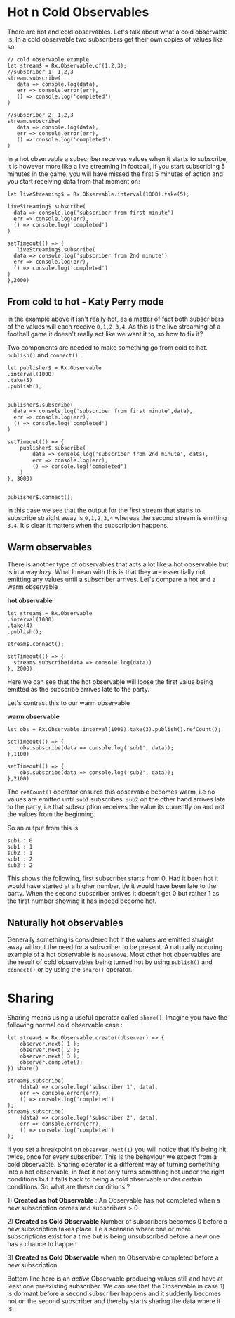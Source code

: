 # Hot n Cold Observables

There are hot and cold observables. Let's talk about what a cold observable is. In a cold observable two subscribers get their own copies of values like so:

```
// cold observable example
let stream$ = Rx.Observable.of(1,2,3);
//subscriber 1: 1,2,3
stream.subscribe(
   data => console.log(data),
   err => console.error(err),
   () => console.log('completed')
)

//subscriber 2: 1,2,3
stream.subscribe(
   data => console.log(data),
   err => console.error(err),
   () => console.log('completed')
)
```

In a hot observable a subscriber receives values when it starts to subscribe, it is however more like a live streaming in football, if you start subscribing 5 minutes in the game, you will have missed the first 5 minutes of action and you start receiving data from that moment on:

```
let liveStreaming$ = Rx.Observable.interval(1000).take(5);

liveStreaming$.subscribe( 
  data => console.log('subscriber from first minute')
  err => console.log(err),
  () => console.log('completed')
)

setTimeout(() => {
   liveStreaming$.subscribe( 
  data => console.log('subscriber from 2nd minute')
  err => console.log(err),
  () => console.log('completed')
) 
},2000)
```

## From cold to hot - Katy Perry mode

In the example above it isn't really hot, as a matter of fact both subscribers of the values will each receive `0,1,2,3,4`. As this is the live streaming of a football game it doesn't really act like we want it to, so how to fix it?

Two components are needed to make something go from cold to hot. `publish()` and `connect()`.

```
let publisher$ = Rx.Observable
.interval(1000)
.take(5)
.publish();


publisher$.subscribe( 
  data => console.log('subscriber from first minute',data),
  err => console.log(err),
  () => console.log('completed')
)

setTimeout(() => {
    publisher$.subscribe( 
        data => console.log('subscriber from 2nd minute', data),
        err => console.log(err),
        () => console.log('completed')
    ) 
}, 3000)


publisher$.connect();
```

In this case we see that the output for the first stream that starts to subscribe straight away is `0,1,2,3,4` whereas the second stream is emitting `3,4`. It's clear it matters when the subscription happens.

## Warm observables

There is another type of observables that acts a lot like a hot observable but is in a way _lazy_. What I mean with this is that they are essentially not emitting any values until a subscriber arrives. Let's compare a hot and a warm observable

**hot observable**

```
let stream$ = Rx.Observable
.interval(1000)
.take(4)
.publish();

stream$.connect();

setTimeout(() => {
  stream$.subscribe(data => console.log(data))
}, 2000);
```

Here we can see that the hot observable will loose the first value being emitted as the subscribe arrives late to the party.

Let's contrast this to our warm observable

**warm observable**

```
let obs = Rx.Observable.interval(1000).take(3).publish().refCount();

setTimeout(() => {
    obs.subscribe(data => console.log('sub1', data));
},1100)

setTimeout(() => {
    obs.subscribe(data => console.log('sub2', data));
},2100)
```

The `refCount()` operator ensures this observable becomes warm, i.e no values are emitted until `sub1` subscribes. `sub2` on the other hand arrives late to the party, i.e that subscription receives the value its currently on and not the values from the beginning.

So an output from this is

```
sub1 : 0
sub1 : 1
sub2 : 1
sub1 : 2
sub2 : 2
```

This shows the following, first subscriber starts from 0. Had it been hot it would have started at a higher number, i/e it would have been late to the party. When the second subscriber arrives it doesn't get 0 but rather 1 as the first number showing it has indeed become hot.

## Naturally hot observables

Generally something is considered hot if the values are emitted straight away without the need for a subscriber to be present. A naturally occuring example of a hot observable is `mousemove`. Most other hot observables are the result of cold observables being turned hot by using `publish()` and `connect()` or by using the `share()` operator.

# Sharing

Sharing means using a useful operator called `share()`. Imagine you have the following normal cold observable case :

```
let stream$ = Rx.Observable.create((observer) => {
    observer.next( 1 );
    observer.next( 2 );
    observer.next( 3 );
    observer.complete();
}).share()

stream$.subscribe(
    (data) => console.log('subscriber 1', data),
    err => console.error(err),
    () => console.log('completed')
);
stream$.subscribe(
    (data) => console.log('subscriber 2', data),
    err => console.error(err),
    () => console.log('completed')
);
```

If you set a breakpoint on `observer.next(1)` you will notice that it's being hit twice, once for every subscriber. This is the behaviour we expect from a cold observable. Sharing operator is a different way of turning something into  a hot observable, in fact it not only turns something hot under the right conditions but it falls back to being a cold observable under certain conditions. So what are these conditions ?

1\) **Created as hot Observable** : An Observable has not completed when a new subscription comes and subscribers &gt; 0

2\)   **Created as Cold Observable** Number of subscribers becomes 0 before a new subscription takes place. I.e a scenario where one or more subscriptions exist for a time but is being unsubscribed before a new one has a chance to happen

3\) **Created as Cold Observable** when an Observable completed before a new subscription

Bottom line here is an _active_ Observable producing values still and have at least one preexisting subscriber. We can see that the Observable in case 1\) is dormant before a second subscriber happens and it suddenly becomes hot on the second subscriber and thereby starts sharing the data where it is.

